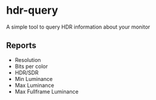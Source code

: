 # hdr-query
A simple tool to query HDR information about your monitor

## Reports
- Resolution
- Bits per color
- HDR/SDR
- Min Luminance
- Max Luminance
- Max Fullframe Luminance
